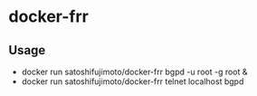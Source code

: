 # docker-frr
## Usage
* docker run satoshifujimoto/docker-frr bgpd -u root -g root &
* docker run satoshifujimoto/docker-frr telnet localhost bgpd

